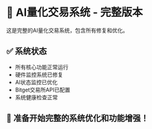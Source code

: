 # 🚀 AI量化交易系统 - 完整版本

这是完整的AI量化交易系统，包含所有修复和优化。

## ✅ 系统状态
- 所有核心功能正常运行
- 硬件监控系统已修复
- AI状态监控已优化
- Bitget交易所API已配置
- 系统健康检查正常

## 🎯 准备开始完整的系统优化和功能增强！

